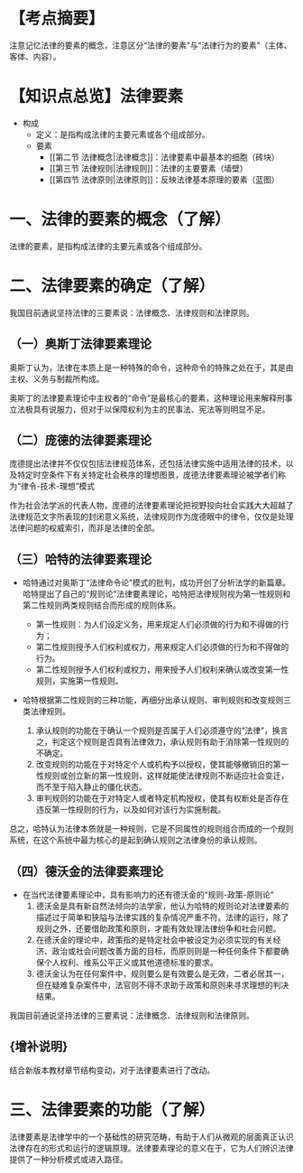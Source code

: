 # 【考点摘要】
注意记忆法律的要素的概念，注意区分“法律的要素”与“法律行为的要素”（主体、客体、内容）。
# 【知识点总览】法律要素
- 构成
	- 定义：是指构成法律的主要元素或各个组成部分。
	- 要素
		- [[第二节 法律概念|法律概念]]：法律要素中最基本的细胞（砖块）
		- [[第三节 法律规则|法律规则]]：法律的主要要素（墙壁）
		- [[第四节 法律原则|法律原则]]：反映法律基本原理的要素（蓝图）
# 一、法律的要素的概念（了解）
法律的要素，是指构成法律的主要元素或各个组成部分。
# 二、法律要素的确定（了解）
我国目前通说坚持法律的三要素说：法律概念、法律规则和法律原则。
## （一）奥斯丁法律要素理论
奥斯丁认为，法律在本质上是一种特殊的命令，这种命令的特殊之处在于，其是由主权、义务与制裁所构成。

奥斯丁的法律要素理论中主权者的“命令”是最核心的要素，这种理论用来解释刑事立法极具有说服力，但对于以保障权利为主的民事法、宪法等则明显不足。
## （二）庞德的法律要素理论
庞德提出法律并不仅仅包括法律规范体系，还包括法律实施中适用法律的技术，以及特定时空条件下有关特定社会秩序的理想图景，庞德法律要素理论被学者们称为“律令-技术-理想”模式

作为社会法学派的代表人物，庞德的法律要素理论把视野投向社会实践大大超越了法律规范文字所表现的封闭意义系统，法律规则作为庞德眼中的律令，仅仅是处理法律问题的权威索引，而非是法律的全部。
## （三）哈特的法律要素理论
- 哈特通过对奥斯丁“法律命令论”模式的批判，成功开创了分析法学的新篇章。哈特提出了自己的“规则论”法律要素理论，哈特把法律规则视为第一性规则和第二性规则两类规则结合而形成的规则体系。
	- 第一性规则：为人们设定义务，用来规定人们必须做的行为和不得做的行为；
	- 第二性规则授予人们权利或权力，用来规定人们必须做的行为和不得做的行为。
	- 第二性规则授予人们权利或权力，用来授予人们权利来确认或改变第一性规则，实施第一性规则。

- 哈特根据第二性规则的三种功能，再细分出承认规则、审判规则和改变规则三类法律规则。
	1. 承认规则的功能在于确认一个规则是否属于人们必须遵守的“法律”，换言之，判定这个规则是否具有法律效力，承认规则有助于消除第一性规则的不确定。
	2. 改变规则的功能在于对特定个人或机构予以授权，使其能够撤销旧的第一性规则或创立新的第一性规则，这样就能使法律规则不断适应社会变迁，而不至于陷入静止的僵化状态。
	3. 审判规则的功能在于对特定人或者特定机构授权，使其有权断处是否存在违反第一性规则的行为，以及如何对该行为实施制裁。

总之，哈特认为法律本质就是一种规则，它是不同属性的规则组合而成的一个规则系统，在这个系统中最为核心的是起到确认规则之法律身份的承认规则。
## （四）德沃金的法律要素理论
- 在当代法律要素理论中，具有影响力的还有德沃金的“规则-政策-原则论”
	1. 德沃金是具有新自然法倾向的法学家，他认为哈特的规则论对法律要素的描述过于简单和狭隘与法律实践的复杂情况严重不符。法律的运行，除了规则之外，还要借助政策和原则，才能有效处理法律纷争和社会问题。
	2. 在德沃金的理论中，政策指的是特定社会中被设定为必须实现的有关经济、政治或社会问题改善方面的目标，而原则则是一种任何条件下都要确保个人权利、维系公平正义或其他道德标准的要求。
	3. 德沃金认为在任何案件中，规则要么是有效要么是无效，二者必居其一，但在疑难复杂案件中，法官则不得不求助于政策和原则来寻求理想的判决结果。

我国目前通说坚持法律的三要素说：法律概念、法律规则和法律原则。
## {增补说明}
结合新版本教材章节结构变动，对于法律要素进行了改动。
# 三、法律要素的功能（了解）
法律要素是法律学中的一个基础性的研究范畴，有助于人们从微观的层面真正认识法律存在的形式和运行的逻辑原理。法律要素理论的意义在于，它为人们辨识法律提供了一种分析模式或进入路径。